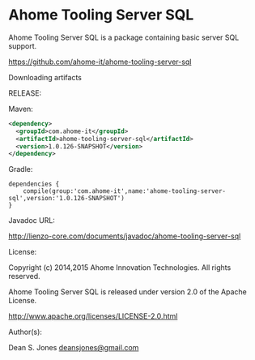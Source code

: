 Ahome Tooling Server SQL
======

Ahome Tooling Server SQL is a package containing basic server SQL support.

https://github.com/ahome-it/ahome-tooling-server-sql

Downloading artifacts

RELEASE:

Maven:
```xml
<dependency>
  <groupId>com.ahome-it</groupId>
  <artifactId>ahome-tooling-server-sql</artifactId>
  <version>1.0.126-SNAPSHOT</version>
</dependency>
```
Gradle:

```
dependencies {
    compile(group:'com.ahome-it',name:'ahome-tooling-server-sql',version:'1.0.126-SNAPSHOT')
}
```
Javadoc URL:

http://lienzo-core.com/documents/javadoc/ahome-tooling-server-sql

License:

Copyright (c) 2014,2015 Ahome Innovation Technologies. All rights reserved.

Ahome Tooling Server SQL is released under version 2.0 of the Apache License.

http://www.apache.org/licenses/LICENSE-2.0.html

Author(s):

Dean S. Jones
deansjones@gmail.com